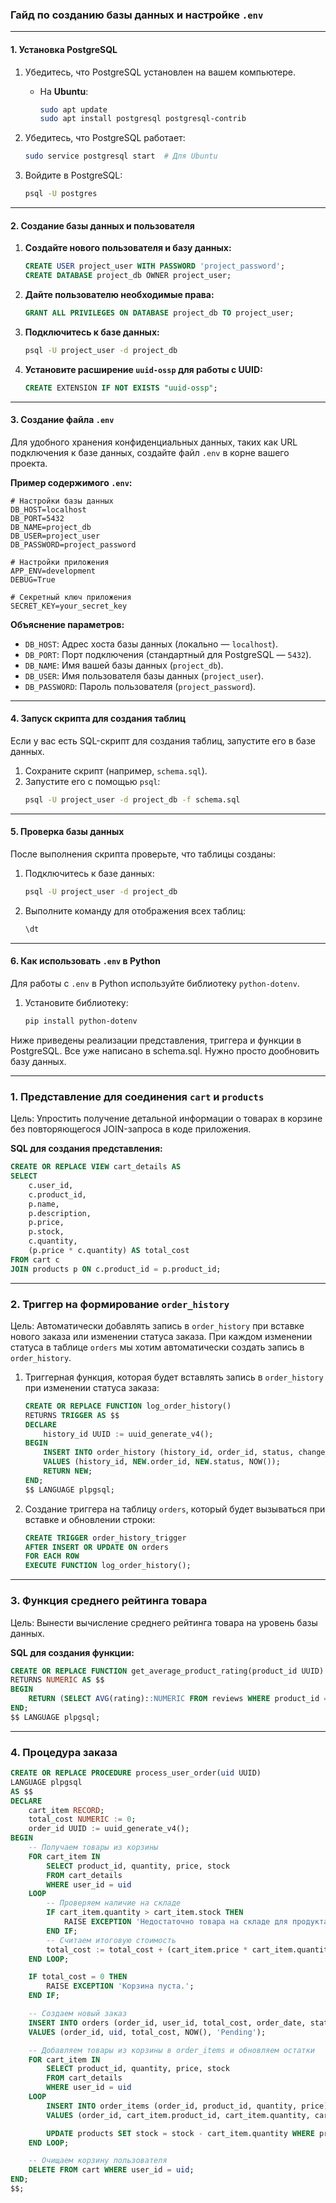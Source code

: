 ### Гайд по созданию базы данных и настройке `.env`

---

#### 1. **Установка PostgreSQL**

1. Убедитесь, что PostgreSQL установлен на вашем компьютере.
   - На **Ubuntu**:
     ```bash
     sudo apt update
     sudo apt install postgresql postgresql-contrib
     ```

2. Убедитесь, что PostgreSQL работает:
   ```bash
   sudo service postgresql start  # Для Ubuntu
   ```

3. Войдите в PostgreSQL:
   ```bash
   psql -U postgres
   ```

---

#### 2. **Создание базы данных и пользователя**

1. **Создайте нового пользователя и базу данных:**
   ```sql
   CREATE USER project_user WITH PASSWORD 'project_password';
   CREATE DATABASE project_db OWNER project_user;
   ```

2. **Дайте пользователю необходимые права:**
   ```sql
   GRANT ALL PRIVILEGES ON DATABASE project_db TO project_user;
   ```

3. **Подключитесь к базе данных:**
   ```bash
   psql -U project_user -d project_db
   ```

4. **Установите расширение `uuid-ossp` для работы с UUID:**
   ```sql
   CREATE EXTENSION IF NOT EXISTS "uuid-ossp";
   ```

---

#### 3. **Создание файла `.env`**

Для удобного хранения конфиденциальных данных, таких как URL подключения к базе данных, создайте файл `.env` в корне вашего проекта.

**Пример содержимого `.env`:**
```dotenv
# Настройки базы данных
DB_HOST=localhost
DB_PORT=5432
DB_NAME=project_db
DB_USER=project_user
DB_PASSWORD=project_password

# Настройки приложения
APP_ENV=development
DEBUG=True

# Секретный ключ приложения
SECRET_KEY=your_secret_key
```

**Объяснение параметров:**
- `DB_HOST`: Адрес хоста базы данных (локально — `localhost`).
- `DB_PORT`: Порт подключения (стандартный для PostgreSQL — `5432`).
- `DB_NAME`: Имя вашей базы данных (`project_db`).
- `DB_USER`: Имя пользователя базы данных (`project_user`).
- `DB_PASSWORD`: Пароль пользователя (`project_password`).
---

#### 4. **Запуск скрипта для создания таблиц**

Если у вас есть SQL-скрипт для создания таблиц, запустите его в базе данных.

1. Сохраните скрипт (например, `schema.sql`).
2. Запустите его с помощью `psql`:
   ```bash
   psql -U project_user -d project_db -f schema.sql
   ```

---

#### 5. **Проверка базы данных**

После выполнения скрипта проверьте, что таблицы созданы:

1. Подключитесь к базе данных:
   ```bash
   psql -U project_user -d project_db
   ```

2. Выполните команду для отображения всех таблиц:
   ```sql
   \dt
   ```

---

#### 6. **Как использовать `.env` в Python**

Для работы с `.env` в Python используйте библиотеку `python-dotenv`.

1. Установите библиотеку:
   ```bash
   pip install python-dotenv
   ```


Ниже приведены реализации представления, триггера и функции в PostgreSQL.
Все уже написано в schema.sql. Нужно просто дообновить базу данных.

---

### 1. Представление для соединения `cart` и `products`

Цель: Упростить получение детальной информации о товарах в корзине без повторяющегося JOIN-запроса в коде приложения.

**SQL для создания представления:**
```sql
CREATE OR REPLACE VIEW cart_details AS
SELECT 
    c.user_id,
    c.product_id,
    p.name,
    p.description,
    p.price,
    p.stock,
    c.quantity,
    (p.price * c.quantity) AS total_cost
FROM cart c
JOIN products p ON c.product_id = p.product_id;
```
---

### 2. Триггер на формирование `order_history`

Цель: Автоматически добавлять запись в `order_history` при вставке нового заказа или изменении статуса заказа. При каждом изменении статуса в таблице `orders` мы хотим автоматически создать запись в `order_history`.


1. Триггерная функция, которая будет вставлять запись в `order_history` при изменении статуса заказа:
   
   ```sql
   CREATE OR REPLACE FUNCTION log_order_history()
   RETURNS TRIGGER AS $$
   DECLARE
       history_id UUID := uuid_generate_v4();
   BEGIN
       INSERT INTO order_history (history_id, order_id, status, change_date)
       VALUES (history_id, NEW.order_id, NEW.status, NOW());
       RETURN NEW;
   END;
   $$ LANGUAGE plpgsql;
   ```

2. Создание триггера на таблицу `orders`, который будет вызываться при вставке и обновлении строки:

   ```sql
   CREATE TRIGGER order_history_trigger
   AFTER INSERT OR UPDATE ON orders
   FOR EACH ROW
   EXECUTE FUNCTION log_order_history();
   ```

---

### 3. Функция среднего рейтинга товара

Цель: Вынести вычисление среднего рейтинга товара на уровень базы данных.

**SQL для создания функции:**
```sql
CREATE OR REPLACE FUNCTION get_average_product_rating(product_id UUID)
RETURNS NUMERIC AS $$
BEGIN
    RETURN (SELECT AVG(rating)::NUMERIC FROM reviews WHERE product_id = product_id);
END;
$$ LANGUAGE plpgsql;
```

---

### 4. Процедура заказа 

```sql
CREATE OR REPLACE PROCEDURE process_user_order(uid UUID)
LANGUAGE plpgsql
AS $$
DECLARE
    cart_item RECORD;
    total_cost NUMERIC := 0;
    order_id UUID := uuid_generate_v4();
BEGIN
    -- Получаем товары из корзины
    FOR cart_item IN
        SELECT product_id, quantity, price, stock
        FROM cart_details
        WHERE user_id = uid
    LOOP
        -- Проверяем наличие на складе
        IF cart_item.quantity > cart_item.stock THEN
            RAISE EXCEPTION 'Недостаточно товара на складе для продукта %', cart_item.product_id;
        END IF;
        -- Считаем итоговую стоимость
        total_cost := total_cost + (cart_item.price * cart_item.quantity);
    END LOOP;

    IF total_cost = 0 THEN
        RAISE EXCEPTION 'Корзина пуста.';
    END IF;

    -- Создаем новый заказ
    INSERT INTO orders (order_id, user_id, total_cost, order_date, status)
    VALUES (order_id, uid, total_cost, NOW(), 'Pending');

    -- Добавляем товары из корзины в order_items и обновляем остатки
    FOR cart_item IN
        SELECT product_id, quantity, price, stock
        FROM cart_details
        WHERE user_id = uid
    LOOP
        INSERT INTO order_items (order_id, product_id, quantity, price)
        VALUES (order_id, cart_item.product_id, cart_item.quantity, cart_item.price);

        UPDATE products SET stock = stock - cart_item.quantity WHERE product_id = cart_item.product_id;
    END LOOP;

    -- Очищаем корзину пользователя
    DELETE FROM cart WHERE user_id = uid;
END;
$$;
```
